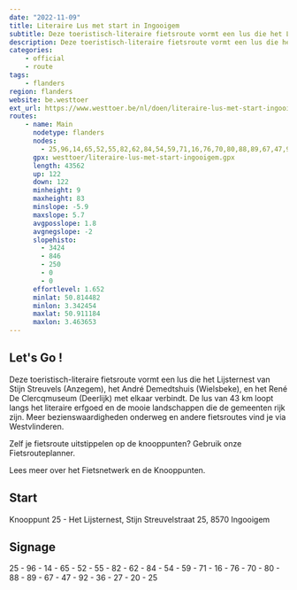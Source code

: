 ```yaml
---
date: "2022-11-09"
title: Literaire Lus met start in Ingooigem
subtitle: Deze toeristisch-literaire fietsroute vormt een lus die het Lijsternest van Stijn Streuvels (Anzegem), het André Demedtshuis (Wielsbeke), en het René De Clercqmuseum (Deerlijk) met elkaar verbindt
description: Deze toeristisch-literaire fietsroute vormt een lus die het Lijsternest van Stijn Streuvels (Anzegem), het André Demedtshuis (Wielsbeke), en het René De Clercqmuseum (Deerlijk) met elkaar verbindt
categories:
    - official
    - route
tags:
    - flanders
region: flanders
website: be.westtoer
ext_url: https://www.westtoer.be/nl/doen/literaire-lus-met-start-ingooigem
routes:
    - name: Main
      nodetype: flanders
      nodes:
        - 25,96,14,65,52,55,82,62,84,54,59,71,16,76,70,80,88,89,67,47,92,36,27,20,25
      gpx: westtoer/literaire-lus-met-start-ingooigem.gpx
      length: 43562
      up: 122
      down: 122
      minheight: 9
      maxheight: 83
      minslope: -5.9
      maxslope: 5.7
      avgposslope: 1.8
      avgnegslope: -2
      slopehisto:
        - 3424
        - 846
        - 250
        - 0
        - 0
      effortlevel: 1.652
      minlat: 50.814482
      minlon: 3.342454
      maxlat: 50.911184
      maxlon: 3.463653
---
```


## Let's Go ! 

Deze toeristisch-literaire fietsroute vormt een lus die het Lijsternest van Stijn Streuvels (Anzegem), het André Demedtshuis (Wielsbeke), en het René De Clercqmuseum (Deerlijk) met elkaar verbindt. De lus van 43 km loopt langs het literaire erfgoed en de mooie landschappen die de gemeenten rijk zijn. Meer bezienswaardigheden onderweg en andere fietsroutes vind je via Westvlinderen.

Zelf je fietsroute uitstippelen op de knooppunten? Gebruik onze Fietsrouteplanner.

Lees meer over het Fietsnetwerk en de Knooppunten.

## Start

Knooppunt 25 - Het Lijsternest, Stijn Streuvelstraat 25, 8570 Ingooigem

## Signage

25 - 96 - 14 - 65 - 52 - 55 - 82 - 62 - 84 - 54 - 59 - 71 - 16 - 76 - 70 - 80 - 88 - 89 - 67 - 47 - 92 - 36 - 27 - 20 - 25
